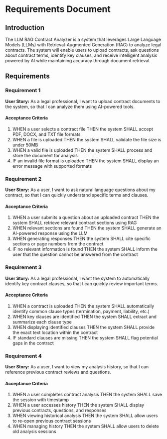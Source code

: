 # Requirements Document

## Introduction

The LLM RAG Contract Analyzer is a system that leverages Large Language Models (LLMs) with Retrieval-Augmented Generation (RAG) to analyze legal contracts. The system will enable users to upload contracts, ask questions about contract terms, identify key clauses, and receive intelligent analysis powered by AI while maintaining accuracy through document retrieval.

## Requirements

### Requirement 1

**User Story:** As a legal professional, I want to upload contract documents to the system, so that I can analyze them using AI-powered tools.

#### Acceptance Criteria

1. WHEN a user selects a contract file THEN the system SHALL accept PDF, DOCX, and TXT file formats
2. WHEN a file is uploaded THEN the system SHALL validate the file size is under 50MB
3. WHEN a valid file is uploaded THEN the system SHALL process and store the document for analysis
4. IF an invalid file format is uploaded THEN the system SHALL display an error message with supported formats

### Requirement 2

**User Story:** As a user, I want to ask natural language questions about my contract, so that I can quickly understand specific terms and clauses.

#### Acceptance Criteria

1. WHEN a user submits a question about an uploaded contract THEN the system SHALL retrieve relevant contract sections using RAG
2. WHEN relevant sections are found THEN the system SHALL generate an AI-powered response using the LLM
3. WHEN generating responses THEN the system SHALL cite specific sections or page numbers from the contract
4. IF no relevant information is found THEN the system SHALL inform the user that the question cannot be answered from the contract

### Requirement 3

**User Story:** As a legal professional, I want the system to automatically identify key contract clauses, so that I can quickly review important terms.

#### Acceptance Criteria

1. WHEN a contract is uploaded THEN the system SHALL automatically identify common clause types (termination, payment, liability, etc.)
2. WHEN key clauses are identified THEN the system SHALL extract and summarize each clause type
3. WHEN displaying identified clauses THEN the system SHALL provide the exact text location within the contract
4. IF standard clauses are missing THEN the system SHALL flag potential gaps in the contract

### Requirement 4

**User Story:** As a user, I want to view my analysis history, so that I can reference previous contract reviews and questions.

#### Acceptance Criteria

1. WHEN a user completes contract analysis THEN the system SHALL save the session with timestamp
2. WHEN a user accesses history THEN the system SHALL display previous contracts, questions, and responses
3. WHEN viewing historical analysis THEN the system SHALL allow users to re-open previous contract sessions
4. WHEN managing history THEN the system SHALL allow users to delete old analysis sessions